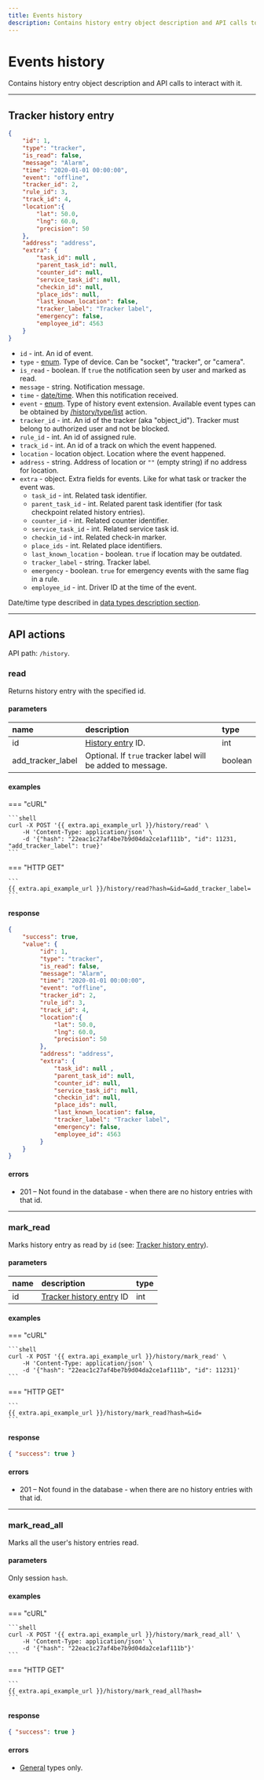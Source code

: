 ```yaml
---
title: Events history
description: Contains history entry object description and API calls to interact with it.
---
```


# Events history

Contains history entry object description and API calls to interact with it.

<hr>

## Tracker history entry

```json
{
    "id": 1,
    "type": "tracker",
    "is_read": false,
    "message": "Alarm",
    "time": "2020-01-01 00:00:00",
    "event": "offline",
    "tracker_id": 2,
    "rule_id": 3,
    "track_id": 4,
    "location":{ 
        "lat": 50.0,
        "lng": 60.0,
        "precision": 50
    },
    "address": "address",
    "extra": {
        "task_id": null , 
        "parent_task_id": null,
        "counter_id": null,
        "service_task_id": null,
        "checkin_id": null,
        "place_ids": null,
        "last_known_location": false,
        "tracker_label": "Tracker label",
        "emergency": false,
        "employee_id": 4563
    }
}
```

* `id` - int. An id of event.
* `type` - [enum](../../../getting-started.md#data-types). Type of device. Can be "socket", "tracker", or "camera".
* `is_read` - boolean. If `true` the notification seen by user and marked as read.
* `message` - string. Notification message.
* `time` - [date/time](../../../getting-started.md#data-types). When this notification received.
* `event` - [enum](../../../getting-started.md#data-types). Type of history event extension. Available event types can be obtained by [/history/type/list](./history_type.md#list) action.
* `tracker_id` - int. An id of the tracker (aka "object_id"). Tracker must belong to authorized user and not be blocked.
* `rule_id` - int. An id of assigned rule.
* `track_id` - int. An id of a track on which the event happened.
* `location` - location object. Location where the event happened.
* `address` - string. Address of location or `""` (empty string) if no address for location.
* `extra` - object. Extra fields for events. Like for what task or tracker the event was.
    * `task_id` - int. Related task identifier.
    * `parent_task_id` - int. Related parent task identifier (for task checkpoint related history entries).
    * `counter_id` - int. Related counter identifier.
    * `service_task_id` - int. Related service task id.
    * `checkin_id` - int. Related check-in marker.
    * `place_ids` - int. Related place identifiers.
    * `last_known_location` - boolean. `true` if location may be outdated.
    * `tracker_label` - string. Tracker label.
    * `emergency` - boolean. `true` for emergency events with the same flag in a rule.
    * `employee_id` - int. Driver ID at the time of the event.

Date/time type described in [data types description section](../../../getting-started.md#data-types).

<hr>

## API actions

API path: `/history`.

### read

Returns history entry with the specified id.

#### parameters

| name | description | type | 
| :--- | :--- | :--- |
| id | [History entry](#tracker-history-entry) ID. | int |
| add_tracker_label | Optional. If `true` tracker label will be added to message. | boolean |

#### examples

=== "cURL"

    ```shell
    curl -X POST '{{ extra.api_example_url }}/history/read' \
        -H 'Content-Type: application/json' \ 
        -d '{"hash": "22eac1c27af4be7b9d04da2ce1af111b", "id": 11231, "add_tracker_label": true}'
    ```

=== "HTTP GET"

    ```
    {{ extra.api_example_url }}/history/read?hash=&id=&add_tracker_label=
    ```

#### response

```json
{
    "success": true,
    "value": {
         "id": 1,
         "type": "tracker",
         "is_read": false,
         "message": "Alarm",
         "time": "2020-01-01 00:00:00",
         "event": "offline",
         "tracker_id": 2,
         "rule_id": 3,
         "track_id": 4,
         "location":{ 
             "lat": 50.0,
             "lng": 60.0,
             "precision": 50
         },
         "address": "address",
         "extra": {
             "task_id": null , 
             "parent_task_id": null,
             "counter_id": null,
             "service_task_id": null,
             "checkin_id": null,
             "place_ids": null,
             "last_known_location": false,
             "tracker_label": "Tracker label",
             "emergency": false,
             "employee_id": 4563
         }
    }
}
```

#### errors

* 201 – Not found in the database - when there are no history entries with that id.

<hr>

### mark_read

Marks history entry as read by `id` (see: [Tracker history entry](#tracker-history-entry)).

#### parameters

| name | description | type | 
| :--- | :--- | :--- |
| id | [Tracker history entry](#tracker-history-entry) ID | int |

#### examples

=== "cURL"

    ```shell
    curl -X POST '{{ extra.api_example_url }}/history/mark_read' \
        -H 'Content-Type: application/json' \ 
        -d '{"hash": "22eac1c27af4be7b9d04da2ce1af111b", "id": 11231}'
    ```

=== "HTTP GET"

    ```
    {{ extra.api_example_url }}/history/mark_read?hash=&id=
    ```

#### response

```json
{ "success": true }
```

#### errors

* 201 – Not found in the database - when there are no history entries with that id.

<hr>

### mark_read_all

Marks all the user's history entries read.

#### parameters

Only session `hash`.

#### examples

=== "cURL"

    ```shell
    curl -X POST '{{ extra.api_example_url }}/history/mark_read_all' \
        -H 'Content-Type: application/json' \ 
        -d '{"hash": "22eac1c27af4be7b9d04da2ce1af111b"}'
    ```

=== "HTTP GET"

    ```
    {{ extra.api_example_url }}/history/mark_read_all?hash=
    ```

#### response

```json
{ "success": true }
```

#### errors

* [General](../../../getting-started.md#error-codes) types only.
    
